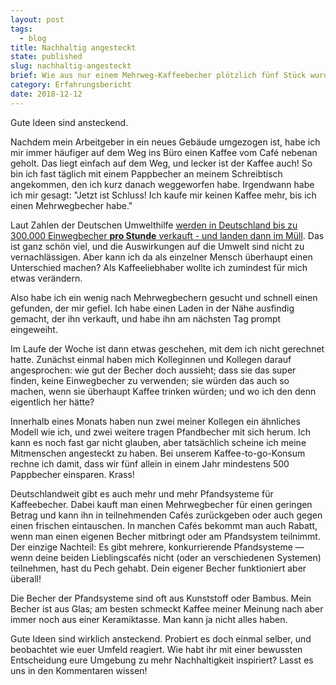 ```yaml
---
layout: post
tags:
  - blog
title: Nachhaltig angesteckt
state: published
slug: nachhaltig-angesteckt
brief: Wie aus nur einem Mehrweg-Kaffeebecher plötzlich fünf Stück wurden
category: Erfahrungsbericht
date: 2018-12-12
---
```


Gute Ideen sind ansteckend.

Nachdem mein Arbeitgeber in ein neues Gebäude umgezogen ist, habe ich mir immer häufiger auf dem Weg ins Büro einen Kaffee vom Café nebenan geholt. Das liegt einfach auf dem Weg, und lecker ist der Kaffee auch! So bin ich fast täglich mit einem Pappbecher an meinem Schreibtisch angekommen, den ich kurz danach weggeworfen habe. Irgendwann habe ich mir gesagt: "Jetzt ist Schluss! Ich kaufe mir keinen Kaffee mehr, bis ich einen Mehrwegbecher habe."

Laut Zahlen der Deutschen Umwelthilfe [werden in Deutschland bis zu 300.000 Einwegbecher **pro Stunde** verkauft - und landen dann im Müll](https://www.duh.de/becherheld-problem/). Das ist ganz schön viel, und die Auswirkungen auf die Umwelt sind nicht zu vernachlässigen. Aber kann ich da als einzelner Mensch überhaupt einen Unterschied machen? Als Kaffeeliebhaber wollte ich zumindest für mich etwas verändern.

Also habe ich ein wenig nach Mehrwegbechern gesucht und schnell einen gefunden, der mir gefiel. Ich habe einen Laden in der Nähe ausfindig gemacht, der ihn verkauft, und habe ihn am nächsten Tag prompt eingeweiht.

Im Laufe der Woche ist dann etwas geschehen, mit dem ich nicht gerechnet hatte. Zunächst einmal haben mich Kolleginnen und Kollegen darauf angesprochen: wie gut der Becher doch aussieht; dass sie das super finden, keine Einwegbecher zu verwenden; sie würden das auch so machen, wenn sie überhaupt Kaffee trinken würden; und wo ich den denn eigentlich her hätte?

Innerhalb eines Monats haben nun zwei meiner Kollegen ein ähnliches Modell wie ich, und zwei weitere tragen Pfandbecher mit sich herum. Ich kann es noch fast gar nicht glauben, aber tatsächlich scheine ich meine Mitmenschen angesteckt zu haben. Bei unserem Kaffee-to-go-Konsum rechne ich damit, dass wir fünf allein in einem Jahr mindestens 500 Pappbecher einsparen. Krass!

Deutschlandweit gibt es auch mehr und mehr Pfandsysteme für Kaffeebecher. Dabei kauft man einen Mehrwegbecher für einen geringen Betrag und kann ihn in teilnehmenden Cafés zurückgeben oder auch gegen einen frischen eintauschen. In manchen Cafés bekommt man auch Rabatt, wenn man einen eigenen Becher mitbringt oder am Pfandsystem teilnimmt. Der einzige Nachteil: Es gibt mehrere, konkurrierende Pfandsysteme — wenn deine beiden Lieblingscafés nicht (oder an verschiedenen Systemen) teilnehmen, hast du Pech gehabt. Dein eigener Becher funktioniert aber überall!

Die Becher der Pfandsysteme sind oft aus Kunststoff oder Bambus. Mein Becher ist aus Glas; am besten schmeckt Kaffee meiner Meinung nach aber immer noch aus einer Keramiktasse. Man kann ja nicht alles haben.

Gute Ideen sind wirklich ansteckend. Probiert es doch einmal selber, und beobachtet wie euer Umfeld reagiert. Wie habt ihr mit einer bewussten Entscheidung eure Umgebung zu mehr Nachhaltigkeit inspiriert? Lasst es uns in den Kommentaren wissen!

